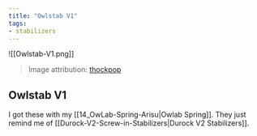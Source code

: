 ```yaml
---
title: "Owlstab V1"
tags:
- stabilizers
---
```


![[Owlstab-V1.png]]

> Image attribution: [thockpop](https://thockpop.com/product/owlstab-v2-stabilizers/)

## Owlstab V1

I got these with my [[14_OwLab-Spring-Arisu|Owlab Spring]]. They just remind me of [[Durock-V2-Screw-in-Stabilizers|Durock V2 Stabilizers]].
